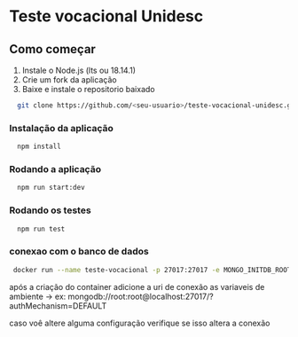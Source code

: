 # Teste vocacional Unidesc

## Como começar

1. Instale o Node.js (lts ou 18.14.1)
2. Crie um fork da aplicação
3. Baixe e instale o repositorio baixado

```bash
  git clone https://github.com/<seu-usuario>/teste-vocacional-unidesc.git
```

### Instalação da aplicação

```bash
  npm install
```

### Rodando a aplicação

```bash
  npm run start:dev
```

### Rodando os testes

```bash
  npm run test
```

### conexao com o banco de dados

```bash
 docker run --name teste-vocacional -p 27017:27017 -e MONGO_INITDB_ROOT_USERNAME=root -e MONGO_INITDB_ROOT_PASSWORD=root -d mongo
```

após a criação do container adicione a uri de conexão as variaveis de ambiente -> ex: mongodb://root:root@localhost:27017/?authMechanism=DEFAULT

caso voê altere alguma configuração verifique se isso altera a conexão

